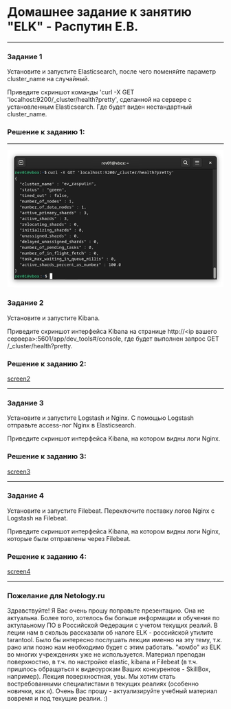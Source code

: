 # Домашнее задание к занятию "ELK" - Распутин Е.В.

---

### Задание 1

Установите и запустите Elasticsearch, после чего поменяйте параметр cluster_name на случайный.

Приведите скриншот команды 'curl -X GET 'localhost:9200/_cluster/health?pretty', сделанной на сервере с установленным Elasticsearch. Где будет виден нестандартный cluster_name.

### Решение к заданию 1:

---

![screen1](/img/hw-11-03-1.jpg)

### Задание 2

Установите и запустите Kibana.

Приведите скриншот интерфейса Kibana на странице http://<ip вашего сервера>:5601/app/dev_tools#/console, где будет выполнен запрос GET /_cluster/health?pretty.

### Решение к заданию 2:

[screen2](/img/hw-11-03-2.jpg)

---

### Задание 3

Установите и запустите Logstash и Nginx. С помощью Logstash отправьте access-лог Nginx в Elasticsearch.

Приведите скриншот интерфейса Kibana, на котором видны логи Nginx.

### Решение к заданию 3:

[screen3](/img/hw-11-03-3.jpg)

---

### Задание 4

Установите и запустите Filebeat. Переключите поставку логов Nginx с Logstash на Filebeat.

Приведите скриншот интерфейса Kibana, на котором видны логи Nginx, которые были отправлены через Filebeat.

### Решение к заданию 4:

[screen4](/img/hw-11-03-4.jpg)

---

### Пожелание для Netology.ru

Здравствуйте! Я Вас очень прошу поправьте презентацию. Она не актуальна. Более того, 
хотелось бы больше информации и обучения по актулаьному ПО в Российской Федерации с 
учетом текущих реалий. В леции нам в скользь рассказали об налоге ELK - российской 
утилите tarantool.  Было бы интересно послушать лекции именно на эту тему, т.к. 
рано или позно нам необходимо будет с этим работать. "комбо" из ELK во многих учреждениях
уже не используется. Материал преподан поверхностно, в т.ч. по настройке elastic, kibana  и 
Filebeat (в т.ч. пришлось обращаться к видеоурокам Ваших конкурентов - SkillBox,  например). 
Лекция поверхностная, увы. Мы хотим стать востребованными специалистами в текущих реалиях 
(особенно новички, как я). Очень Вас прошу - актуализируйте учебный материал вовремя и под 
текущие реалии. :)
